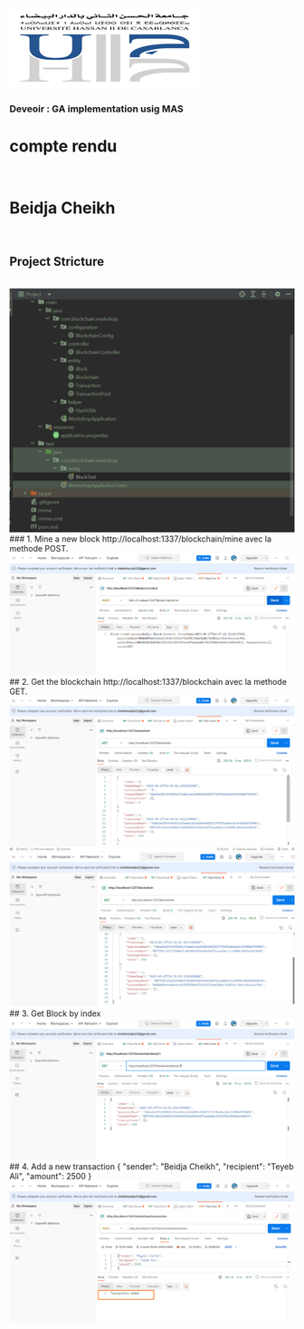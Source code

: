 <img src="assets/img0.png"><br>
<h3>Deveoir : GA implementation usig MAS</h3>
<h1>compte rendu</h1><br>
<h1>Beidja Cheikh </h1><br>
<h2>Project Stricture</h2><br>
<img src="assets/img.png"><br>
### 1. Mine a new block
http://localhost:1337/blockchain/mine avec la methode  POST.
<img src="assets/img1.png"><br>
## 2. Get the blockchain
http://localhost:1337/blockchain avec la methode  GET.
<img src="assets/img2.png"><br>
<img src="assets/img3.png"><br>
## 3. Get Block by index
<img src="assets/img4.png"><br>
## 4. Add a new transaction
  { "sender": "Beidja Cheikh",
    "recipient": "Teyeb Ali",
    "amount": 2500
    }
 <img src="assets/img5.png"><br>






